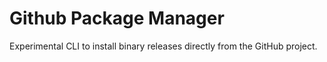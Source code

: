# Github Package Manager

Experimental CLI to install binary releases directly from the GitHub project.
